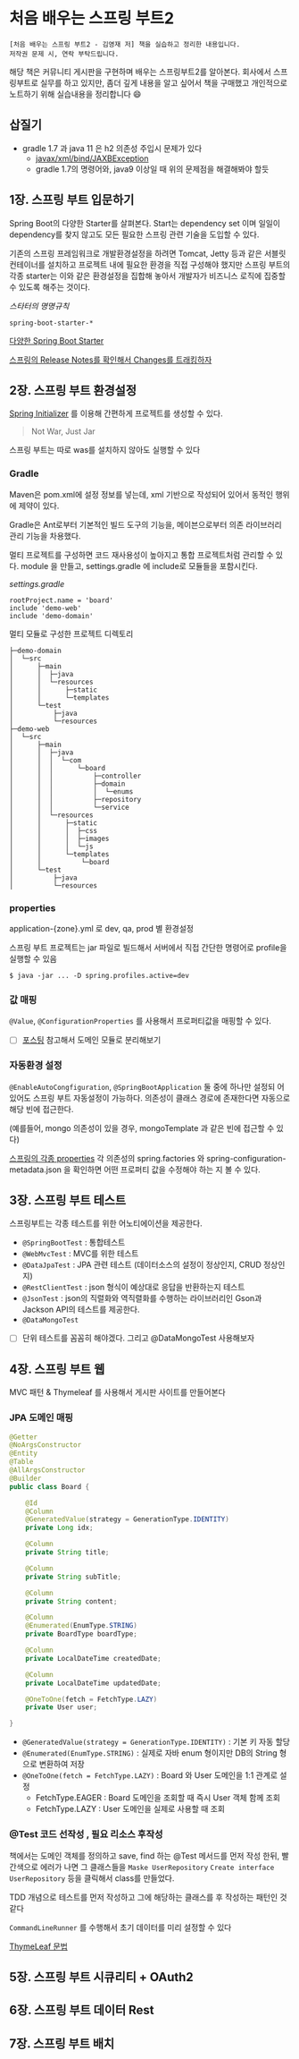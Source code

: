 # 처음 배우는 스프링 부트2

```
[처음 배우는 스프링 부트2 - 김영재 저] 책을 실습하고 정리한 내용입니다.
저작권 문제 시, 연락 부탁드립니다. 
``` 

해당 책은 커뮤니티 게시판을 구현하며 배우는 스프링부트2를 알아본다. 회사에서 스프링부트로 실무를 하고 있지만, 좀더 깊게 내용을 알고 싶어서 책을 구매했고 개인적으로 노트하기 위해 실습내용을 정리합니다 :smile:

## 삽질기

- gradle 1.7 과 java 11 은 h2 의존성 주입시 문제가 있다
    - [javax/xml/bind/JAXBException](https://stackoverflow.com/questions/43574426/how-to-resolve-java-lang-noclassdeffounderror-javax-xml-bind-jaxbexception)
    - gradle 1.7의 명령어와, java9 이상일 때 위의 문제점을 해결해봐야 할듯

## 1장. 스프링 부트 입문하기

Spring Boot의 다양한 Starter를 살펴본다. Start는 dependency set 이며 일일이 dependency를 찾지 않고도 모든 필요한 스프링 관련 기술을 도입할 수 있다.

기존의 스프링 프레임워크로 개발환경설정을 하려면 Tomcat, Jetty 등과 같은 서블릿 컨테이너를 설치하고 프로젝트 내에 필요한 환경을 직접 구성해야 했지만 스프링 부트의 각종 starter는 이와 같은 환경설정을 집합해 놓아서 개발자가 비즈니스 로직에 집중할 수 있도록 해주는 것이다.

*스타터의 명명규칙*
```
spring-boot-starter-* 
```

[다양한 Spring Boot Starter](https://docs.spring.io/spring-boot/docs/current/reference/htmlsingle/#using.build-systems.starters)


[스프링의 Release Notes를 확인해서 Changes를 트래킹하자](https://github.com/spring-projects/spring-boot/wiki)

## 2장. 스프링 부트 환경설정

[Spring Initializer](https://start.spring.io/) 를 이용해 간편하게 프로젝트를 생성할 수 있다.

> Not War, Just Jar

스프링 부트는 따로 was를 설치하지 않아도 실행할 수 있다

### Gradle

Maven은 pom.xml에 설정 정보를 넣는데, xml 기반으로 작성되어 있어서 동적인 행위에 제약이 있다.

Gradle은 Ant로부터 기본적인 빌드 도구의 기능을, 메이븐으로부터 의존 라이브러리 관리 기능을 차용했다.

멀티 프로젝트를 구성하면 코드 재사용성이 높아지고 통합 프로젝트처럼 관리할 수 있다. module 을 만들고, settings.gradle 에 include로 모듈들을 포함시킨다.

*settings.gradle*
```
rootProject.name = 'board'
include 'demo-web'
include 'demo-domain'
```

멀티 모듈로 구성한 프로젝트 디렉토리
```
├─demo-domain
│  └─src
│      ├─main
│      │  ├─java
│      │  └─resources
│      │      ├─static
│      │      └─templates
│      └─test
│          ├─java
│          └─resources
├─demo-web
│  └─src
│      ├─main
│      │  ├─java
│      │  │  └─com
│      │  │      └─board
│      │  │          ├─controller
│      │  │          ├─domain
│      │  │          │  └─enums
│      │  │          ├─repository
│      │  │          └─service
│      │  └─resources
│      │      ├─static
│      │      │  ├─css
│      │      │  ├─images
│      │      │  └─js
│      │      └─templates
│      │          └─board
│      └─test
│          ├─java
│          └─resources
```

### properties

application-{zone}.yml 로 dev, qa, prod 별 환경설정

스프링 부트 프로젝트는 jar 파일로 빌드해서 서버에서 직접 간단한 명령어로 profile을 실행할 수 있음
```
$ java -jar ... -D spring.profiles.active=dev
```

### 값 매핑

`@Value`, `@ConfigurationProperties` 를 사용해서 프로퍼티값을 매핑할 수 있다.

- [ ] [포스팅](https://jojoldu.tistory.com/123) 참고해서 도메인 모듈로 분리해보기

### 자동환경 설정

`@EnableAutoCongfiguration`, `@SpringBootApplication` 둘 중에 하나만 설정되 어있어도 스프링 부트 자동설정이 가능하다. 의존성이 클래스 경로에 존재한다면 자동으로 해당 빈에 접근한다.

(예를들어, mongo 의존성이 있을 경우, mongoTemplate 과 같은 빈에 접근할 수 있다)

[스프링의 각종 properties](https://docs.spring.io/spring-boot/docs/current/reference/html/application-properties.html#application-properties)
각 의존성의 spring.factories 와 spring-configuration-metadata.json 을 확인하면 어떤 프로퍼티 값을 수정해야 하는 지 볼 수 있다.

## 3장. 스프링 부트 테스트

스프링부트는 각종 테스트를 위한 어노티에이션을 제공한다.

- `@SpringBootTest` : 통합테스트
- `@WebMvcTest` : MVC를 위한 테스트
- `@DataJpaTest` : JPA 관련 테스트 (데이터소스의 설정이 정상인지, CRUD 정상인지)
- `@RestClientTest` : json 형식이 예상대로 응답을 반환하는지 테스트
- `@JsonTest` : json의 직렬화와 역직렬화를 수행하는 라이브러리인 Gson과 Jackson API의 테스트를 제공한다.
- `@DataMongoTest`

- [ ] 단위 테스트를 꼼꼼히 해야겠다. 그리고 @DataMongoTest 사용해보자

## 4장. 스프링 부트 웹

MVC 패턴 & Thymeleaf 를 사용해서 게시판 사이트를 만들어본다

### JPA 도메인 매핑

``` java
@Getter
@NoArgsConstructor
@Entity
@Table
@AllArgsConstructor
@Builder
public class Board {

    @Id
    @Column
    @GeneratedValue(strategy = GenerationType.IDENTITY)
    private Long idx;

    @Column
    private String title;

    @Column
    private String subTitle;

    @Column
    private String content;

    @Column
    @Enumerated(EnumType.STRING)
    private BoardType boardType;

    @Column
    private LocalDateTime createdDate;

    @Column
    private LocalDateTime updatedDate;

    @OneToOne(fetch = FetchType.LAZY)
    private User user;

}
```

- `@GeneratedValue(strategy = GenerationType.IDENTITY)` : 기본 키 자동 할당
- `@Enumerated(EnumType.STRING)` : 실제로 자바 enum 형이지만 DB의 String 형으로 변환하여 저장
- `@OneToOne(fetch = FetchType.LAZY)` : Board 와 User 도메인을 1:1 관계로 설정
  - FetchType.EAGER : Board 도메인을 조회할 때 즉시 User 객체 함께 조회
  - FetchType.LAZY : User 도메인을 실제로 사용할 때 조회

### @Test 코드 선작성 , 필요 리소스 후작성

책에서는 도메인 객체를 정의하고 save, find 하는 @Test 메서드를 먼저 작성 한뒤, 빨간색으로 에러가 나면 그 클래스들을 `Maske UserRepository` `Create interface UserRepository` 등을 클릭해서 class를 만들었다.

TDD 개념으로 테스트를 먼저 작성하고 그에 해당하는 클래스를 후 작성하는 패턴인 것 같다

`CommandLineRunner` 를 수행해서 초기 데이터를 미리 설정할 수 있다

[ThymeLeaf 문법](https://www.thymeleaf.org/doc/tutorials/3.0/usingthymeleaf.html)

## 5장. 스프링 부트 시큐리티 + OAuth2


## 6장. 스프링 부트 데이터 Rest

## 7장. 스프링 부트 배치
